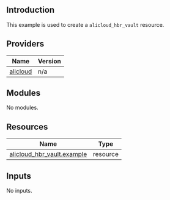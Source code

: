<!-- BEGIN_TF_DOCS -->
## Introduction

This example is used to create a `alicloud_hbr_vault` resource.

## Providers

| Name | Version |
|------|---------|
| <a name="provider_alicloud"></a> [alicloud](#provider\_alicloud) | n/a |

## Modules

No modules.

## Resources

| Name | Type |
|------|------|
| [alicloud_hbr_vault.example](https://registry.terraform.io/providers/aliyun/alicloud/latest/docs/resources/hbr_vault) | resource |

## Inputs

No inputs.
<!-- END_TF_DOCS -->    